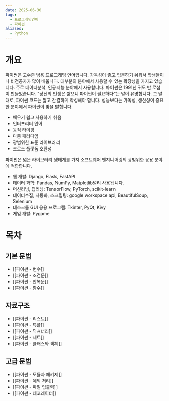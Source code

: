 ```yaml
---
date: 2025-06-30
tags:
  - 프로그래밍언어
  - 파이썬
aliases:
  - Python
---
```

# 개요

파이썬은 고수준 범용 프로그래밍 언어입니다. 가독성이 좋고 입문하기 쉬워서 학생들이나 비전공자가 많이 배웁니다. 대부분의 분야에서 사용할 수 있는 확장성을 가지고 있습니다. 주로 데이터분석, 인공지능 분야에서 사용합니다. 파이썬은 1991년 귀도 반 로섬이 만들었습니다. "당신의 인생은 짧으니 파이썬이 필요하다"는 말이 유명합니다. 그 말 대로, 파이썬 코드는 짧고 간결하게 작성해야 합니다. 성능보다는 가독성, 생산성이 중요한 분야에서 파이썬이 빛을 발합니다. 

   - 배우기 쉽고 사용하기 쉬움
   - 인터프리터 언어
   - 동적 타이핑 
   - 다중 패러다임
   - 광범위한 표준 라이브러리
   - 크로스 플랫폼 호환성

파이썬은 넓은 라이브러리 생태계를 가져 소프트웨어 엔지니어링의 광범위한 응용 분야에 적합합니다.

   - 웹 개발: Django, Flask, FastAPI
   - 데이터 과학: Pandas, NumPy, Matplotlib널리 사용됩니다.
   - 머신러닝, 딥러닝: TensorFlow, PyTorch, scikit-learn
   - 데이터수집, 자동화, 스크립팅: google workspace api, BeautifulSoup, Selenium
   - 데스크톱 GUI 응용 프로그램: Tkinter, PyQt, Kivy
   - 게임 개발: Pygame

# 목차

## 기본 문법

- [[파이썬 - 변수]]
- [[파이썬 - 조건문]]
- [[파이썬 - 반복문]]
- [[파이썬 - 함수]]

## 자료구조

- [[파이썬 - 리스트]]
- [[파이썬 - 튜플]]
- [[파이썬 - 딕셔너리]]
- [[파이썬 - 세트]]
- [[파이썬 - 클래스와 객체]]

## 고급 문법

- [[파이썬 - 모듈과 패키지]]
- [[파이썬 - 예외 처리]]
- [[파이썬 - 파일 입출력]]
- [[파이썬 - 데코레이터]]